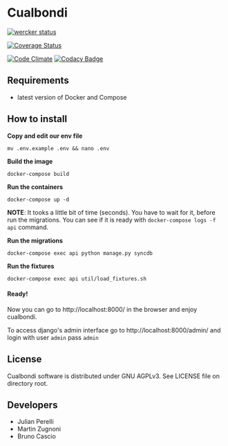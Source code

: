 # Cualbondi

[![wercker status](https://app.wercker.com/status/d93ca25465dc45adb58b99c01e0662ff/s/master "wercker status")](https://app.wercker.com/project/byKey/d93ca25465dc45adb58b99c01e0662ff)

[![Coverage Status](https://coveralls.io/repos/github/cualbondi/cualbondi.com.ar/badge.svg?branch=HEAD)](https://coveralls.io/github/cualbondi/cualbondi.com.ar?branch=HEAD)

[![Code Climate](https://codeclimate.com/github/cualbondi/cualbondi.com.ar/badges/gpa.svg)](https://codeclimate.com/github/cualbondi/cualbondi.com.ar)
[![Codacy Badge](https://api.codacy.com/project/badge/Grade/e36cba74aeca4d3387a0b41c029419bd)](https://www.codacy.com/app/jperelli/cualbondi-com-ar?utm_source=github.com&amp;utm_medium=referral&amp;utm_content=cualbondi/cualbondi.com.ar&amp;utm_campaign=Badge_Grade)

## Requirements

* latest version of Docker and Compose

## How to install

**Copy and edit our env file**

`mv .env.example .env && nano .env`

**Build the image**

`docker-compose build`

**Run the containers**

`docker-compose up -d` 

**NOTE**: It tooks a little bit of time (seconds). You have to wait for it, before run the migrations. 
You can see if it is ready with `docker-compose logs -f api` command.

**Run the migrations**

`docker-compose exec api python manage.py syncdb`

**Run the fixtures**

`docker-compose exec api util/load_fixtures.sh`

#### Ready!

Now you can go to http://localhost:8000/ in the browser and enjoy cualbondi.

To access django's admin interface go to http://localhost:8000/admin/ and login with user `admin` pass `admin`

## License

Cualbondi software is distributed under GNU AGPLv3. See LICENSE file on directory root.

## Developers

- Julian Perelli
- Martin Zugnoni
- Bruno Cascio
